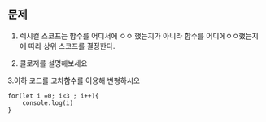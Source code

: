 ## 문제

1. 렉시컬 스코프는 함수를 어디서에 ㅇㅇ 했는지가 아니라 함수를 어디에ㅇㅇ했는지에 따라 상위 스코프를 결정한다.

2. 클로저를 설명해보세요

3.이하 코드를 고차함수를 이용해 변형하시오

```
for(let i =0; i<3 ; i++){
	console.log(i)
}
```
